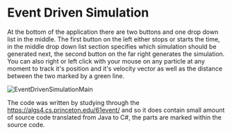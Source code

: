 # Event Driven Simulation

At the bottom of the application there are two buttons and one drop down list in the middle.
The first button on the left either stops or starts the time, in the middle drop down list section specifies which simulation should be generated next, the second button on the far right generates the simulation. You can also right or left click with your mouse on any particle at any moment to track it's position and it's velocity vector as well as the distance between the two marked by a green line.

![EventDrivenSimulationMain](https://user-images.githubusercontent.com/80617931/232342219-a5510290-fccf-4860-9076-d1ac34183fd3.png)

The code was written by studying through the https://algs4.cs.princeton.edu/61event/ and so it does contain small amount of source code translated from Java to C#, the parts are marked within the source code.
